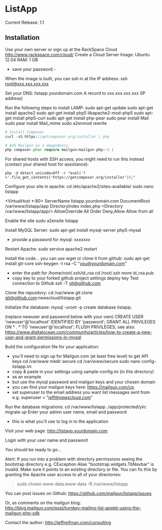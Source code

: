 ListApp
===========

Current Release: 1.1

Installation
------------
Use your own server or sign up at the RackSpace Cloud
http://www.rackspace.com/cloud/
Create a Cloud Server
Image: Ubuntu 12.04
RAM: 1 GB
- save your password -

When the image is built, you can ssh in at the IP address:
ssh root@xxx.xxx.xxx.xxx

Set your DNS:
listapp.yourdomain.com A record to xxx.xxx.xxx.xxx (IP address)

Run the following steps to install LAMP:
sudo apt-get update
sudo apt-get install apache2
sudo apt-get install php5 libapache2-mod-php5
sudo apt-get install php5-curl
sudo apt-get install php-pear
sudo pear install Mail
sudo pear install Mail_mime
sudo a2enmod rewrite

```PHP
# Install Composer
curl -sS https://getcomposer.org/installer | php

# Add Mailgun as a dependency
php composer.phar require mailgun/mailgun-php:~1.1
``` 

For shared hosts with SSH access, you might need to run this instead (contact 
your shared host for assistance): 
```
php -d detect_unicode=Off -r "eval('?>'.file_get_contents('https://getcomposer.org/installer'));"
```

Configure your site in apache:
cd /etc/apache2/sites-available/
sudo nano listapp

<VirtualHost *:80>
        ServerName listapp.yourdomain.com
        DocumentRoot /var/www/listapp/app 
   DirectoryIndex index.php
   <Directory /var/www/listapp/app/>
      AllowOverride All
      Order Deny,Allow
      Allow from all
   </Directory>
</VirtualHost>

Enable the site
sudo a2ensite listapp

Install MySQL Server:
sudo apt-get install mysql-server php5-mysal
- provide a password for mysql: xxxxxxx

Restart Apache:
sudo service apache2 restart

Install the code... you can use wget or clone it from github:
sudo apt-get install git-core
ssh-keygen -t rsa -C "you@yourdomain.com"
- enter the path for /home/root/.ssh/id_rsa
cd /root/.ssh
more id_rsa.pub
- copy key to your forked github project settings deploy key
Test connection to Github
ssh -T git@github.com

Clone the repository:
cd /var/www
git clone git@github.com:newscloud/listapp.git

Initialize the database:
mysql -uroot -p
create database listapp;

(replace newuser and password below with your own)
CREATE USER 'newuser'@'localhost' IDENTIFIED BY 'password';
GRANT ALL PRIVILEGES ON * . * TO 'newuser'@'localhost';
FLUSH PRIVILEGES;
see also: https://www.digitalocean.com/community/articles/how-to-create-a-new-user-and-grant-permissions-in-mysql

Build the configuration file for your application:
- you'll need to sign up for Mailgun.com (at least free level) to get API keys
cd /var/www
mkdir secure
cd /var/www/secure
sudo nano config-listapp.ini
- copy & paste in your settings using sample-config.ini (in this directory)
- as an example
- but use the mysql password and mailgun keys and your chosen domain
- you can find your mailgun keys here: https://mailgun.com/cp
- set superuser to the email address you want list messages sent from
e.g. superuser = "jeff@newscloud.com"

Run the database migrations:
cd /var/www/listapp
./app/protected/yiic migrate up
Enter your admin user name, email and password
- this is what you'll use to log in to the application

Visit your web page:
http://listapp.yourdomain.com

Login with your user name and password

You should be ready to go...

Alert: If you run into a problem with directory permissions seeing the bootstrap directory e.g. CException Alias "bootstrap.widgets.TbNavbar" is invalid. Make sure it points to an existing directory or file. You can fix this by granting the Apache user access to all of your directories:
> sudo chown www-data:www-data -R /var/www/listapp

You can post issues on Github:
https://github.com/mailgun/listapp/issues

Or, as comments on the mailgun blog:
http://blog.mailgun.com/post/turnkey-mailing-list-applet-using-the-mailgun-php-sdk

Contact the author:
http://jeffreifman.com/consulting